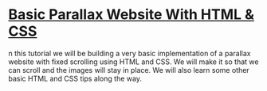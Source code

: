 # [Basic Parallax Website With HTML & CSS](https://www.youtube.com/watch?v=JttTcnidSdQ)

n this tutorial we will be building a very basic implementation of a parallax website with fixed scrolling using HTML and CSS. We will make it so that we can scroll and the images will stay in place. We will also learn some other basic HTML and CSS tips along the way.
